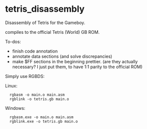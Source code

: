 # tetris_disassembly
Disassembly of Tetris for the Gameboy.

compiles to the official Tetris (World) GB ROM.

To-dos:
- finish code annotation
- annotate data sections (and solve discrepancies)
- make $FF sections in the beginning prettier. (are they actually necessary? I just put them, to have 1:1 parity to the official ROM)

Simply use RGBDS: 

Linux:
```
  rgbasm -o main.o main.asm
  rgblink -o tetris.gb main.o
```

Windows:
```
  rgbasm.exe -o main.o main.asm
  rgblink.exe -o tetris.gb main.o
```
